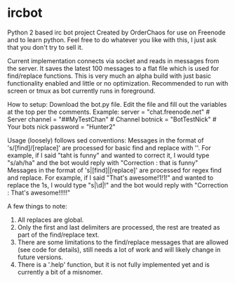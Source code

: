 # ircbot
Python 2 based irc bot project
Created by OrderChaos for use on Freenode and to learn python.
Feel free to do whatever you like with this, I just ask that you don't try to sell it.

Current implementation connects via socket and reads in messages from the server. 
It saves the latest 100 messages to a flat file which is used for find/replace functions.
This is very much an alpha build with just basic functionality enabled and little or no optimization.
Recommended to run with screen or tmux as bot currently runs in foreground.

How to setup:
Download the bot.py file.
Edit the file and fill out the variables at the top per the comments.
Example:
server = "chat.freenode.net" # Server
channel = "##MyTestChan" # Channel
botnick = "BotTestNick" # Your bots nick
password = "Hunter2"

Usage (loosely) follows sed conventions:
Messages in the format of 's/[find]/[replace]' are processed for basic find and replace with ''.
For example, if I said "taht is funny" and wanted to correct it, I would type "s/ah/ha" and the bot would reply with "Correction <OrderChaos>: that is funny"
Messages in the format of 's|[find]|[replace]' are processed for regex find and replace.
For example, if I said "That's awesome!1!1!" and wanted to replace the 1s, I would type "s|\d|!" and the bot would reply with "Correction <OrderChaos>: That's awesome!!!!!"

A few things to note:
1) All replaces are global.
2) Only the first and last delimiters are processed, the rest are treated as part of the find/replace text.
3) There are some limitations to the find/replace messages that are allowed (see code for details), still needs a lot of work and will likely change in future versions.
4) There is a '.help' function, but it is not fully implemented yet and is currently a bit of a misnomer.
